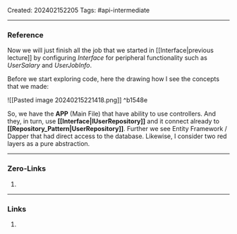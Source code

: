 Created: 202402152205
Tags: #api-intermediate 

---
### Reference

Now we will just finish all the job that we started in [[Interface|previous lecture]] by configuring *Interface* for peripheral functionality such as *UserSalary* and *UserJobInfo*.

Before we start exploring code, here the drawing how I see the concepts that we made:

![[Pasted image 20240215221418.png]] ^b1548e

So, we have the **APP** (Main File) that have ability to use controllers. And they, in turn, use **[[Interface|IUserRepository]]** and it connect already to **[[Repository_Pattern|UserRepository]]**. Further we see Entity Framework / Dapper that had direct access to the database. Likewise, I consider two red layers as a pure abstraction.

---
### Zero-Links

1. 

-------
### Links

1. 